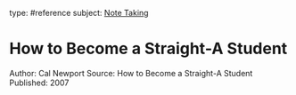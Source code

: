type: #reference
subject: [Note Taking](Note%20Taking.md)

# How to Become a Straight-A Student

Author: Cal Newport
Source: How to Become a Straight-A Student
Published: 2007